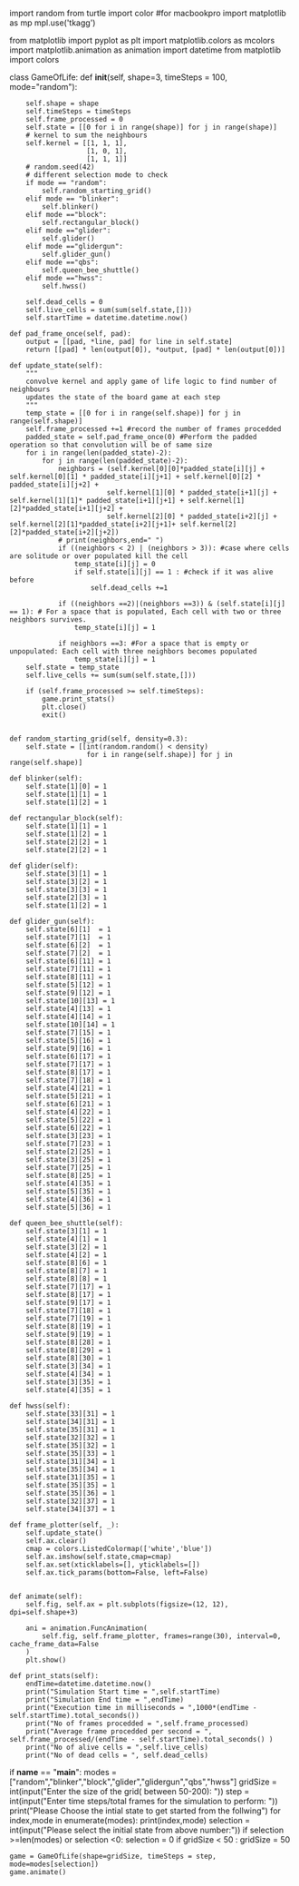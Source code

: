 import random
from turtle import color
#for macbookpro
import matplotlib as mp
mpl.use('tkagg')

from matplotlib import pyplot as plt
import matplotlib.colors as mcolors
import matplotlib.animation as animation
import datetime
from matplotlib import colors

class GameOfLife:
    def __init__(self, shape=3, timeSteps = 100, mode="random"):

        self.shape = shape
        self.timeSteps = timeSteps
        self.frame_processed = 0
        self.state = [[0 for i in range(shape)] for j in range(shape)]
        # kernel to sum the neighbours
        self.kernel = [[1, 1, 1],
                       [1, 0, 1],
                       [1, 1, 1]]
        # random.seed(42)
        # different selection mode to check
        if mode == "random":
            self.random_starting_grid()
        elif mode == "blinker":
            self.blinker()
        elif mode =="block":
            self.rectangular_block()
        elif mode =="glider":
            self.glider()
        elif mode =="glidergun":
            self.glider_gun()
        elif mode =="qbs":
            self.queen_bee_shuttle()
        elif mode =="hwss":
            self.hwss()

        self.dead_cells = 0
        self.live_cells = sum(sum(self.state,[]))  
        self.startTime = datetime.datetime.now()

    def pad_frame_once(self, pad):
        output = [[pad, *line, pad] for line in self.state]
        return [[pad] * len(output[0]), *output, [pad] * len(output[0])]

    def update_state(self):
        """
        convolve kernel and apply game of life logic to find number of neighbours
        updates the state of the board game at each step
        """
        temp_state = [[0 for i in range(self.shape)] for j in range(self.shape)]
        self.frame_processed +=1 #record the number of frames procedded
        padded_state = self.pad_frame_once(0) #Perform the padded operation so that convolution will be of same size
        for i in range(len(padded_state)-2):
            for j in range(len(padded_state)-2):
                neighbors = (self.kernel[0][0]*padded_state[i][j] + self.kernel[0][1] * padded_state[i][j+1] + self.kernel[0][2] * padded_state[i][j+2] + 
                            self.kernel[1][0] * padded_state[i+1][j] + self.kernel[1][1]* padded_state[i+1][j+1] + self.kernel[1][2]*padded_state[i+1][j+2] +
                            self.kernel[2][0] * padded_state[i+2][j] + self.kernel[2][1]*padded_state[i+2][j+1]+ self.kernel[2][2]*padded_state[i+2][j+2])
                # print(neighbors,end=" ")
                if ((neighbors < 2) | (neighbors > 3)): #case where cells are solitude or over populated kill the cell
                    temp_state[i][j] = 0
                    if self.state[i][j] == 1 : #check if it was alive before 
                        self.dead_cells +=1
                
                if ((neighbors ==2)|(neighbors ==3)) & (self.state[i][j] == 1): # For a space that is populated, Each cell with two or three neighbors survives.
                    temp_state[i][j] = 1
                
                if neighbors ==3: #For a space that is empty or unpopulated: Each cell with three neighbors becomes populated
                    temp_state[i][j] = 1
        self.state = temp_state
        self.live_cells += sum(sum(self.state,[])) 

        if (self.frame_processed >= self.timeSteps):
            game.print_stats()
            plt.close()
            exit()


    def random_starting_grid(self, density=0.3):
        self.state = [[int(random.random() < density)
                       for i in range(self.shape)] for j in range(self.shape)]

    def blinker(self):
        self.state[1][0] = 1
        self.state[1][1] = 1
        self.state[1][2] = 1
    
    def rectangular_block(self):
        self.state[1][1] = 1
        self.state[1][2] = 1
        self.state[2][2] = 1
        self.state[2][2] = 1

    def glider(self):
        self.state[3][1] = 1
        self.state[3][2] = 1
        self.state[3][3] = 1
        self.state[2][3] = 1
        self.state[1][2] = 1

    def glider_gun(self):
        self.state[6][1]  = 1
        self.state[7][1]  = 1
        self.state[6][2]  = 1
        self.state[7][2]  = 1
        self.state[6][11] = 1
        self.state[7][11] = 1
        self.state[8][11] = 1
        self.state[5][12] = 1
        self.state[9][12] = 1
        self.state[10][13] = 1
        self.state[4][13] = 1
        self.state[4][14] = 1
        self.state[10][14] = 1
        self.state[7][15] = 1
        self.state[5][16] = 1
        self.state[9][16] = 1
        self.state[6][17] = 1
        self.state[7][17] = 1
        self.state[8][17] = 1
        self.state[7][18] = 1
        self.state[4][21] = 1
        self.state[5][21] = 1
        self.state[6][21] = 1
        self.state[4][22] = 1
        self.state[5][22] = 1
        self.state[6][22] = 1        
        self.state[3][23] = 1
        self.state[7][23] = 1 
        self.state[2][25] = 1
        self.state[3][25] = 1        
        self.state[7][25] = 1
        self.state[8][25] = 1
        self.state[4][35] = 1
        self.state[5][35] = 1         
        self.state[4][36] = 1
        self.state[5][36] = 1

    def queen_bee_shuttle(self):
        self.state[3][1] = 1
        self.state[4][1] = 1
        self.state[3][2] = 1
        self.state[4][2] = 1
        self.state[8][6] = 1
        self.state[8][7] = 1
        self.state[8][8] = 1
        self.state[7][17] = 1
        self.state[8][17] = 1
        self.state[9][17] = 1
        self.state[7][18] = 1
        self.state[7][19] = 1
        self.state[8][19] = 1
        self.state[9][19] = 1
        self.state[8][28] = 1
        self.state[8][29] = 1
        self.state[8][30] = 1
        self.state[3][34] = 1
        self.state[4][34] = 1
        self.state[3][35] = 1
        self.state[4][35] = 1

    def hwss(self):
        self.state[33][31] = 1
        self.state[34][31] = 1
        self.state[35][31] = 1
        self.state[32][32] = 1
        self.state[35][32] = 1
        self.state[35][33] = 1
        self.state[31][34] = 1
        self.state[35][34] = 1
        self.state[31][35] = 1
        self.state[35][35] = 1
        self.state[35][36] = 1
        self.state[32][37] = 1
        self.state[34][37] = 1

    def frame_plotter(self, _):
        self.update_state()
        self.ax.clear()
        cmap = colors.ListedColormap(['white','blue'])
        self.ax.imshow(self.state,cmap=cmap)
        self.ax.set(xticklabels=[], yticklabels=[])
        self.ax.tick_params(bottom=False, left=False)


    def animate(self):
        self.fig, self.ax = plt.subplots(figsize=(12, 12), dpi=self.shape+3)

        ani = animation.FuncAnimation(
            self.fig, self.frame_plotter, frames=range(30), interval=0, cache_frame_data=False
        )
        plt.show()

    def print_stats(self):
        endTime=datetime.datetime.now()
        print("Simulation Start time = ",self.startTime)
        print("Simulation End time = ",endTime)
        print("Execution time in milliseconds = ",1000*(endTime - self.startTime).total_seconds())
        print("No of frames procedded = ",self.frame_processed)
        print("Average frame procedded per second = ", self.frame_processed/(endTime - self.startTime).total_seconds() )
        print("No of alive cells = ",self.live_cells)
        print("No of dead cells = ", self.dead_cells)



if __name__ == "__main__":
    modes = ["random","blinker","block","glider","glidergun","qbs","hwss"]
    gridSize = int(input("Enter the size of the grid( between 50-200): "))
    step = int(input("Enter time steps/total frames for the simulation to perform: "))
    print("Please Choose the intial state to get started from the follwing")
    for index,mode in enumerate(modes):
        print(index,mode)
    selection = int(input("Please select the initial state from above number:"))
    if selection >=len(modes) or selection <0:
        selection = 0
    if gridSize < 50 :
        gridSize = 50
        
    game = GameOfLife(shape=gridSize, timeSteps = step, mode=modes[selection])
    game.animate()

